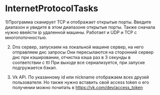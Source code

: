 # InternetProtocolTasks
1)Программа сканирует TCP и отображает открытые порты.
Введите диапазон и увидите в этом диапазоне открытые порты.
Также сначала нужно ввейсти ip удаленной машины.
Работает и UDP и TCP с многопоточностью.

2) Dns сервер, запускаем на локальной машине сервер, на него отправляем днс запросы
Они пересылаются на сторонний сервер днс при кэшировании, отчистка кэша раз в 3 секунды в соответствии с ttl
При выходе все сериализуется, при запуске подгружается бэкап.

3) Vk APi. По указанному id или nickname отображаем всех друзей пользователя. Но также нужно вставить свой access token о его получении
можно почитать в https://vk.com/dev/access_token


